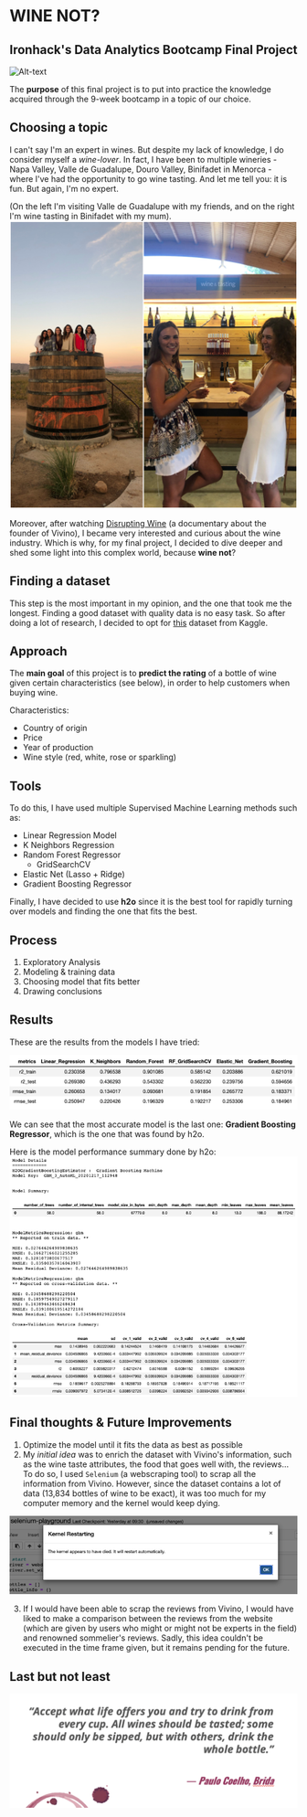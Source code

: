 # WINE NOT?
## Ironhack's Data Analytics Bootcamp Final Project
![Alt-text](https://images.unsplash.com/photo-1506377247377-2a5b3b417ebb?ixid=MXwxMjA3fDB8MHxwaG90by1wYWdlfHx8fGVufDB8fHw%3D&ixlib=rb-1.2.1&auto=format&fit=crop&w=1350&q=80)


The **purpose** of this final project is to put into practice the knowledge acquired through the 9-week bootcamp in a topic of our choice.


## Choosing a topic

I can't say I'm an expert in wines. But despite my lack of knowledge, I do consider myself a *wine-lover*. In fact, I have been to multiple wineries - Napa Valley, Valle de Guadalupe, Douro Valley, Binifadet in Menorca - where I've had the opportunity to go wine tasting. And let me tell you: it is fun. But again, I'm no expert. 

(On the left I'm visiting Valle de Guadalupe with my friends, and on the right I'm wine tasting in Binifadet with my mum).
![alt](images/experiences.jpg)

Moreover, after watching [Disrupting Wine](https://www.imdb.com/title/tt12645184/) (a documentary about the founder of Vivino), I became very interested and curious about the wine industry. Which is why, for my final project, I decided to dive deeper and shed some light into this complex world, because **wine not**?


## Finding a dataset

This step is the most important in my opinion, and the one that took me the longest. Finding a good dataset with quality data is no easy task. So after doing a lot of research, I decided to opt for [this](https://www.kaggle.com/budnyak/wine-rating-and-price) dataset from Kaggle.


## Approach

The **main goal** of this project is to **predict the rating** of a bottle of wine given certain characteristics (see below), in order to help customers when buying wine. 

Characteristics:
- Country of origin
- Price
- Year of production
- Wine style (red, white, rose or sparkling)


## Tools

To do this, I have used multiple Supervised Machine Learning methods such as:

- Linear Regression Model
- K Neighbors Regression
- Random Forest Regressor
    - GridSearchCV
- Elastic Net (Lasso + Ridge)
- Gradient Boosting Regressor

Finally, I have decided to use **h2o** since it is the best tool for rapidly turning over models and finding the one that fits the best.


## Process

1. Exploratory Analysis
2. Modeling & training data
3. Choosing model that fits better
4. Drawing conclusions


## Results

These are the results from the models I have tried:

![alt](images/metrics.png)

We can see that the most accurate model is the last one: **Gradient Boosting Regressor**, which is the one that was found by h2o.

Here is the model performance summary done by h2o:
![alt](images/h20_summary.png)


## Final thoughts & Future Improvements

1. Optimize the model until it fits the data as best as possible
2. My *initial idea* was to enrich the dataset with Vivino's information, such as the wine taste attributes, the food that goes well with, the reviews... To do so, I used ``Selenium`` (a webscraping tool) to scrap all the information from Vivino. However, since the dataset contains a lot of data (13,834 bottles of wine to be exact), it was too much for my computer memory and the kernel would keep dying.

![alt](images/kerneldied.png)

3. If I would have been able to scrap the reviews from Vivino, I would have liked to make a comparison between the reviews from the website (which are given by users who might or might not be experts in the field) and renowned sommelier's reviews. Sadly, this idea couldn't be executed in the time frame given, but it remains pending for the future.

## Last but not least
![alt](images/quote.jpg)